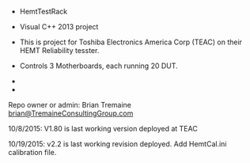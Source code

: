 * HemtTestRack 

* Visual C++ 2013 project 
* This is project for Toshiba Electronics America Corp (TEAC) on their HEMT Reliability tesster.
* Controls 3 Motherboards, each running 20 DUT.
*
*
Repo owner or admin: Brian Tremaine
brian@TremaineConsultingGroup.com

10/8/2015: V1.80 is last working version deployed at TEAC 

10/19/2015: v2.2 is last working revision deployed. Add HemtCal.ini calibration file.
